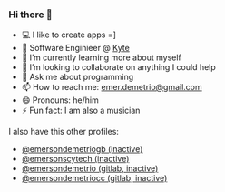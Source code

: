 ### Hi there 👋

- 💻  I like to create apps =]
- 🔭  Software Enginieer @ [Kyte](https://drivekyte.com/)
- 🌱  I’m currently learning more about myself
- 👯  I’m looking to collaborate on anything I could help
- 💬  Ask me about programming
- 📫  How to reach me: emer.demetrio@gmail.com
- 😄  Pronouns: he/him
- ⚡  Fun fact: I am also a musician 

I also have this other profiles: 

- [@emersondemetriogb (inactive)](https://github.com/emersondemetriogb)
- [@emersonscytech (inactive) ](https://github.com/emersonscytech)
- [@emersondemetrio (gitlab, inactive)](https://gitlab.com/emersondemetrio)
- [@emersondemetriocc (gitlab, inactive)](https://gitlab.com/emersondemetriocc)
